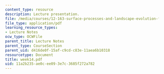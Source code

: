 ```yaml
---
content_type: resource
description: Lecture presentation.
file: /media/courses/12-163-surface-processes-and-landscape-evolution-fall-2004/11a2b235ae0cee093e7c3685f272a782_week14.pdf
file_type: application/pdf
learning_resource_types:
- Lecture Notes
ocw_type: OCWFile
parent_title: Lecture Notes
parent_type: CourseSection
parent_uid: d416de0f-15af-c9cd-c83e-11aea6b10318
resourcetype: Document
title: week14.pdf
uid: 11a2b235-ae0c-ee09-3e7c-3685f272a782
---
```

